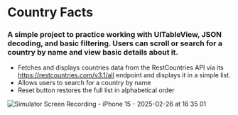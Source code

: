 # Country Facts


### A simple project to practice working with UITableView, JSON decoding, and basic filtering. Users can scroll or search for a country by name and view basic details about it.

- Fetches and displays countries data from the RestCountries API via its https://restcountries.com/v3.1/all endpoint and displays it in a simple list.
- Allows users to search for a country by name
- Reset button restores the full list in alphabetical order


![Simulator Screen Recording - iPhone 15 - 2025-02-26 at 16 35 01](https://github.com/user-attachments/assets/61a1d133-7687-4416-bdae-69c850e4578e)
